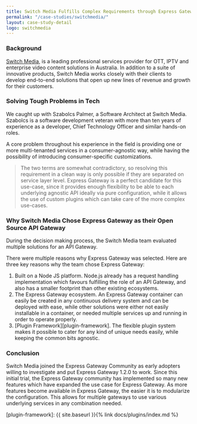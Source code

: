 ```yaml
---
title: Switch Media Fulfills Complex Requirements through Express Gateway
permalink: "/case-studies/switchmedia/"
layout: case-study-detail
logo: switchmedia
---
```


### Background

[Switch Media][switchmedia], is a leading professional services provider for OTT, IPTV and enterprise video content solutions in Australia. In addition to a suite of innovative products, Switch Media works closely with their clients to develop end-to-end solutions that open up new lines of revenue and growth for their customers.

### Solving Tough Problems in Tech

We caught up with Szabolcs Palmer, a Software Architect at Switch Media. Szabolcs is a software development veteran with more than ten years of experience as a developer, Chief Technology Officer and similar hands-on roles.

A core problem throughout his experience in the field is providing one or more multi-tenanted services in a consumer-agnostic way, while having the possibility of introducing consumer-specific customizations.

>The two terms are somewhat contradictory, so resolving this requirement in a clean way is only possible if they are separated on service layer level. Express Gateway is a perfect candidate for this use-case, since it provides enough flexibility to be able to each underlying agnostic API ideally via pure configuration, while it allows the use of custom plugins which can take care of the more complex use-cases.


### Why Switch Media Chose Express Gateway as their Open Source API Gateway

During the decision making process, the Switch Media team evaluated multiple solutions for an API Gateway.

There were multiple reasons why Express Gateway was selected. Here are three key reasons why the team chose Express Gateway:

1. Built on a Node JS platform. Node.js already has a request handling implementation which favours fulfilling the role of an API Gateway, and also has a smaller footprint than other existing ecosystems.
2. The Express Gateway ecosystem. An Express Gateway container can easily be created in any continuous delivery system and can be deployed with ease, while other solutions were either not easily installable in a container, or needed multiple services up and running in order to operate properly.
3. [Plugin Framework][plugin-framework]. The flexible plugin system makes it possible to cater for any kind of unique needs easily, while keeping the common bits agnostic.

### Conclusion

Switch Media joined the Express Gateway Community as early adopters willing to investigate and put Express Gateway 1.2.0 to work. Since this initial trial, the Express Gateway community has implemented so many new features which have expanded the use case for Express Gateway. As more features become available in Express Gateway, the easier it is to modularize the configuration. This allows for multiple gateways to use various underlying services in any combination needed.

[switchmedia]: https://www.switch.tv
[plugin-framework]: {{ site.baseurl }}{% link docs/plugins/index.md %}
